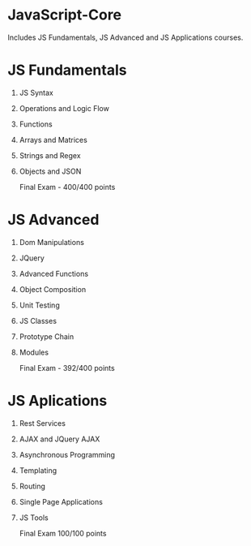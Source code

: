 # JavaScript-Core
Includes JS Fundamentals, JS Advanced and JS Applications courses.

# JS Fundamentals

1. JS Syntax

2. Operations and Logic Flow

3. Functions

4. Arrays and Matrices

5. Strings and Regex

6. Objects and JSON

   Final Exam - 400/400 points

# JS Advanced

1. Dom Manipulations

2. JQuery

3. Advanced Functions

4. Object Composition

5. Unit Testing

6. JS Classes

7. Prototype Chain

8. Modules

   Final Exam - 392/400 points

# JS Aplications

1. Rest Services

2. AJAX and JQuery AJAX

3. Asynchronous Programming

4. Templating

5. Routing

6. Single Page Applications

7. JS Tools

   Final Exam 100/100 points

